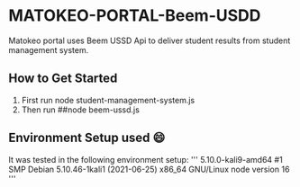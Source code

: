# MATOKEO-PORTAL-Beem-USDD
Matokeo portal uses Beem USSD Api to deliver student results from student management system.

## How to Get Started
1. First run node student-management-system.js
2. Then run ##node beem-ussd.js

## Environment Setup used :smile:
It was tested in the following environment setup:
'''
5.10.0-kali9-amd64 #1 SMP Debian 5.10.46-1kali1 (2021-06-25) x86_64 GNU/Linux
node version 16
'''
